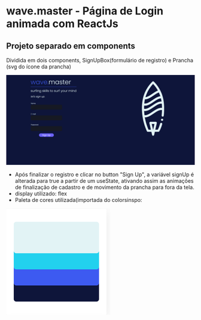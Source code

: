 # wave.master - Página de Login animada com ReactJs
## Projeto separado em components

Dividida em dois components, SignUpBox(formulário de registro) e Prancha (svg do ícone da prancha)

![](finalscreen.png)

- Após finalizar o registro e clicar no button "Sign Up", a variável signUp é alterada para true a partir de um useState, ativando assim as animações de finalização de cadastro e de movimento da prancha para fora da tela.
- display utilizado: flex
- Paleta de cores utilizada(importada do colorsinspo:

![](colorpallet.png)
